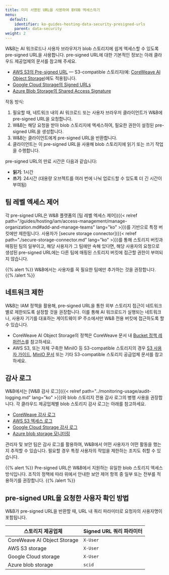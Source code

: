 ```yaml
---
title: 미리 서명된 URL을 사용하여 BYOB 엑세스하기
menu:
  default:
    identifier: ko-guides-hosting-data-security-presigned-urls
    parent: data-security
weight: 2
---
```


W&B는 AI 워크로드나 사용자 브라우저가 blob 스토리지에 쉽게 엑세스할 수 있도록 pre-signed URL을 사용합니다. pre-signed URL에 대한 기본적인 정보는 아래 클라우드 제공업체의 문서를 참고해 주세요.

- [AWS S3의 Pre-signed URL](https://docs.aws.amazon.com/AmazonS3/latest/userguide/using-presigned-url.html) — S3-compatible 스토리지(예: [CoreWeave AI Object Storage](https://docs.coreweave.com/docs/products/storage/object-storage))에도 적용됩니다.
- [Google Cloud Storage의 Signed URLs](https://cloud.google.com/storage/docs/access-control/signed-urls)
- [Azure Blob Storage의 Shared Access Signature](https://learn.microsoft.com/azure/storage/common/storage-sas-overview)

작동 방식:
1. 필요할 때, 네트워크 내의 AI 워크로드 또는 사용자 브라우저 클라이언트가 W&B에 pre-signed URL을 요청합니다.
1. W&B는 해당 요청을 받아 blob 스토리지에 엑세스하여, 필요한 권한이 설정된 pre-signed URL을 생성합니다.
1. W&B는 클라이언트에게 pre-signed URL을 반환합니다.
1. 클라이언트는 이 pre-signed URL을 사용해 blob 스토리지에 읽기 또는 쓰기 작업을 수행합니다.

pre-signed URL의 만료 시간은 다음과 같습니다:
- **읽기**: 1시간
- **쓰기**: 24시간 (대용량 오브젝트를 여러 번에 나눠 업로드할 수 있도록 더 긴 시간이 부여됨)

## 팀 레벨 엑세스 제어

각 pre-signed URL은 W&B 플랫폼의 [팀 레벨 엑세스 제어]({{< relref path="/guides/hosting/iam/access-management/manage-organization.md#add-and-manage-teams" lang="ko" >}})를 기반으로 특정 버킷에만 제한됩니다. 사용자가 [secure storage connector]({{< relref path="./secure-storage-connector.md" lang="ko" >}})를 통해 스토리지 버킷과 매핑된 팀의 일부이고, 해당 사용자가 그 팀에만 속해 있다면, 해당 사용자의 요청으로 생성된 pre-signed URL에는 다른 팀에 매핑된 스토리지 버킷에 접근할 권한이 부여되지 않습니다.

{{% alert %}}
W&B에서는 사용자를 꼭 필요한 팀에만 추가하는 것을 권장합니다.
{{% /alert %}}

## 네트워크 제한
W&B는 IAM 정책을 활용해, pre-signed URL을 통한 외부 스토리지 접근이 네트워크별로 제한되도록 설정할 것을 권장합니다. 이를 통해 AI 워크로드가 실행되는 네트워크나, 사용자 기기를 대표하는 게이트웨이 IP 주소에서만 W&B 전용 버킷에 접근하도록 할 수 있습니다.

- CoreWeave AI Object Storage의 정책은 CoreWeave 문서 내 [Bucket 정책 레퍼런스](https://docs.coreweave.com/docs/products/storage/object-storage/reference/bucket-policy#condition)를 참고하세요.
- AWS S3, 또는 자체 구축한 MiniIO 등 S3-compatible 스토리지의 경우 [S3 사용자 가이드](https://docs.aws.amazon.com/AmazonS3/latest/userguide/using-presigned-url.html#PresignedUrlUploadObject-LimitCapabilities), [MinIO 문서](https://github.com/minio/minio) 또는 기타 S3-compatible 스토리지 공급업체 문서를 참고하세요.

## 감사 로그

W&B에서는 [W&B 감사 로그]({{< relref path="../monitoring-usage/audit-logging.md" lang="ko" >}})와 blob 스토리지 전용 감사 로그의 병행 사용을 권장합니다. 각 클라우드 제공업체별 blob 스토리지 감사 로그는 아래를 참고하세요.
- [CoreWeave 감사 로그](https://docs.coreweave.com/docs/products/storage/object-storage/concepts/audit-logging#audit-logging-policies)
- [AWS S3 엑세스 로그](https://docs.aws.amazon.com/AmazonS3/latest/userguide/ServerLogs.html)
- [Google Cloud Storage 감사 로그](https://cloud.google.com/storage/docs/audit-logging)
- [Azure blob storage 모니터링](https://learn.microsoft.com/azure/storage/blobs/monitor-blob-storage)

관리자 및 보안 팀은 감사 로그를 활용하여, W&B에서 어떤 사용자가 어떤 활동을 했는지 추적할 수 있습니다. 필요할 경우 특정 사용자의 작업을 제한하는 조치도 취할 수 있습니다.

{{% alert %}}
Pre-signed URL은 W&B에서 지원하는 유일한 blob 스토리지 엑세스 방식입니다. 조직의 정책에 따라 위에서 안내한 보안 제어 항목 중 일부 또는 전부를 적용하기를 권장합니다.
{{% /alert %}}

## pre-signed URL을 요청한 사용자 확인 방법
W&B가 pre-signed URL을 반환할 때, URL 내 쿼리 파라미터로 요청자의 사용자명이 포함됩니다.

| 스토리지 제공업체                 | Signed URL 쿼리 파라미터 |
|-----------------------------|------------------|
| CoreWeave AI Object Storage | `X-User`         |
| AWS S3 storage              | `X-User`         |
| Google Cloud storage        | `X-User`         |
| Azure blob storage          | `scid`           |

